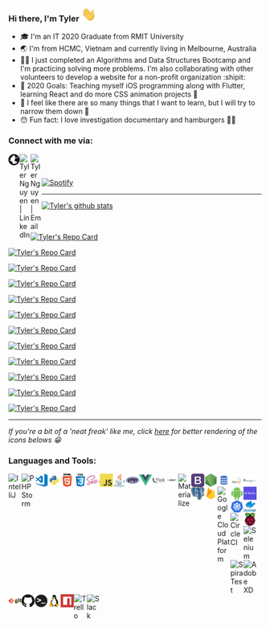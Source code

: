 ### Hi there, I'm Tyler <img src="https://raw.githubusercontent.com/ABSphreak/ABSphreak/master/gifs/Hi.gif" width="30px"></h2>

- 🎓 I'm an IT 2020 Graduate from RMIT University
- 🌏 I'm from HCMC, Vietnam and currently living in Melbourne, Australia
- 👨‍💻 I just completed an Algorithms and Data Structures Bootcamp and I'm practicing solving more problems. I'm also collaborating with other volunteers to develop a website for a non-profit organization :shipit:
- 🥅 2020 Goals: Teaching myself iOS programming along with Flutter, learning React and do more CSS animation projects 🚀
- 🌱 I feel like there are so many things that I want to learn, but I will try to narrow them down 🤣
- 😯 Fun fact: I love investigation documentary and hamburgers 🔦🍔

### Connect with me via:

[<img align="left" alt="tylernnguyen5.github.io" width="22px" src="https://raw.githubusercontent.com/iconic/open-iconic/master/svg/globe.svg" />][website]
[<img align="left" alt="Tyler Nguyen | LinkedIn" width="22px" src="https://cdn.jsdelivr.net/npm/simple-icons@v3/icons/linkedin.svg" />][linkedin]
[<img align="left" alt="Tyler Nguyen | Email" width="22px" src="https://cdn.jsdelivr.net/npm/simple-icons@v3/icons/mail-dot-ru.svg" />][email]

<br />
<br />

[![Spotify](https://novatorem.tylernnguyen5.vercel.app/api/spotify)](https://open.spotify.com/user/22eq3xfjklqimyq3dda3lpkaa)

---

[![Tyler's github stats](https://github-readme-stats.vercel.app/api?username=tylernnguyen5&count_private=true&show_icons=true&theme=vue-dark&hide=stars)](https://github.com/anuraghazra/github-readme-stats)

<br />

[![Tyler's Repo Card](https://github-readme-stats.vercel.app/api/pin/?username=tylernnguyen5&repo=news-archiver-vue&theme=cobalt)](https://github.com/tylernnguyen5/news-archiver-vue)

[![Tyler's Repo Card](https://github-readme-stats.vercel.app/api/pin/?username=tylernnguyen5&repo=craigslist-scraper&theme=cobalt)](https://github.com/tylernnguyen5/craigslist-scraper)

[![Tyler's Repo Card](https://github-readme-stats.vercel.app/api/pin/?username=tylernnguyen5&repo=movie-night-planner&theme=cobalt)](https://github.com/tylernnguyen5/movie-night-planner)

[![Tyler's Repo Card](https://github-readme-stats.vercel.app/api/pin/?username=tylernnguyen5&repo=chat-app&theme=cobalt)](https://github.com/tylernnguyen5/chat-app)

[![Tyler's Repo Card](https://github-readme-stats.vercel.app/api/pin/?username=tylernnguyen5&repo=recipes-smoothies-app&theme=cobalt)](https://github.com/tylernnguyen5/recipes-smoothies-app)

[![Tyler's Repo Card](https://github-readme-stats.vercel.app/api/pin/?username=tylernnguyen5&repo=SDO-Assignment-3&theme=cobalt)](https://github.com/tylernnguyen5/SDO-Assignment-3)

[![Tyler's Repo Card](https://github-readme-stats.vercel.app/api/pin/?username=tylernnguyen5&repo=geo-app&theme=cobalt)](https://github.com/tylernnguyen5/geo-app)

[![Tyler's Repo Card](https://github-readme-stats.vercel.app/api/pin/?username=tylernnguyen5&repo=IoT-Assignment3&theme=cobalt)](https://github.com/tylernnguyen5/IoT-Assignment3)

[![Tyler's Repo Card](https://github-readme-stats.vercel.app/api/pin/?username=tylernnguyen5&repo=facebook-lite&theme=cobalt)](https://github.com/tylernnguyen5/facebook-lite)

[![Tyler's Repo Card](https://github-readme-stats.vercel.app/api/pin/?username=tylernnguyen5&repo=programming-project-vroom&theme=cobalt)](https://github.com/tylernnguyen5/programming-project-vroom)

[![Tyler's Repo Card](https://github-readme-stats.vercel.app/api/pin/?username=tylernnguyen5&repo=WebProgramming&theme=cobalt)](https://github.com/tylernnguyen5/WebProgramming)

[![Tyler's Repo Card](https://github-readme-stats.vercel.app/api/pin/?username=tylernnguyen5&repo=SDO-Assignment-2&theme=cobalt)](https://github.com/tylernnguyen5/SDO-Assignment-2)

---

*If you're a bit of a 'neat freak' like me, click [here](https://github.com/tylernnguyen5/tylernnguyen5) for better rendering of the icons belows :grin:*

### Languages and Tools:

<img align="left" alt="IntelliJ" width="26px" src="https://banner2.cleanpng.com/20180518/ayl/kisspng-intellij-idea-integrated-development-environment-c-5afeb94fc49184.2203889815266430238052.jpg" />
<img align="left" alt="PHPStorm" width="26px" src="https://dashboard.snapcraft.io/site_media/appmedia/2017/11/webide.ico_HA9tBL0.png" />
<img align="left" alt="Visual Studio Code" width="26px" src="https://raw.githubusercontent.com/github/explore/80688e429a7d4ef2fca1e82350fe8e3517d3494d/topics/visual-studio-code/visual-studio-code.png" />
<img align="left" alt="Python" width="26px" src="https://raw.githubusercontent.com/github/explore/80688e429a7d4ef2fca1e82350fe8e3517d3494d/topics/python/python.png" />
<img align="left" alt="HTML5" width="26px" src="https://raw.githubusercontent.com/github/explore/80688e429a7d4ef2fca1e82350fe8e3517d3494d/topics/html/html.png" />
<img align="left" alt="CSS3" width="26px" src="https://raw.githubusercontent.com/github/explore/80688e429a7d4ef2fca1e82350fe8e3517d3494d/topics/css/css.png" />
<img align="left" alt="SASS" width="26px" src="https://raw.githubusercontent.com/github/explore/80688e429a7d4ef2fca1e82350fe8e3517d3494d/topics/sass/sass.png" />
<img align="left" alt="JavaScript" width="26px" src="https://raw.githubusercontent.com/github/explore/80688e429a7d4ef2fca1e82350fe8e3517d3494d/topics/javascript/javascript.png" />
<img align="left" alt="Java" width="26px" src="https://raw.githubusercontent.com/github/explore/80688e429a7d4ef2fca1e82350fe8e3517d3494d/topics/java/java.png" />
<img align="left" alt="PHP" width="26px" src="https://raw.githubusercontent.com/github/explore/80688e429a7d4ef2fca1e82350fe8e3517d3494d/topics/php/php.png" />
<img align="left" alt="Vue" width="26px" src="https://raw.githubusercontent.com/github/explore/80688e429a7d4ef2fca1e82350fe8e3517d3494d/topics/vue/vue.png" />
<img align="left" alt="Flask" width="26px" src="https://raw.githubusercontent.com/github/explore/80688e429a7d4ef2fca1e82350fe8e3517d3494d/topics/flask/flask.png" />
<img align="left" alt="jQuery" width="26px" src="https://raw.githubusercontent.com/github/explore/80688e429a7d4ef2fca1e82350fe8e3517d3494d/topics/jquery/jquery.png" />
<img align="left" alt="Materialize" width="26px" src="https://library.kissclipart.com/20181120/fzq/kissclipart-materialize-css-clipart-cascading-style-sheets-css-525adfa0ede8318b.jpg" />
<img align="left" alt="Bootstrap" width="26px" src="https://raw.githubusercontent.com/github/explore/80688e429a7d4ef2fca1e82350fe8e3517d3494d/topics/bootstrap/bootstrap.png" />
<img align="left" alt="Node.js" width="26px" src="https://raw.githubusercontent.com/github/explore/80688e429a7d4ef2fca1e82350fe8e3517d3494d/topics/nodejs/nodejs.png" />
<img align="left" alt="SQL" width="26px" src="https://raw.githubusercontent.com/github/explore/80688e429a7d4ef2fca1e82350fe8e3517d3494d/topics/sql/sql.png" />
<img align="left" alt="MySQL" width="26px" src="https://raw.githubusercontent.com/github/explore/80688e429a7d4ef2fca1e82350fe8e3517d3494d/topics/mysql/mysql.png" />
<img align="left" alt="MongoDB" width="26px" src="https://raw.githubusercontent.com/github/explore/80688e429a7d4ef2fca1e82350fe8e3517d3494d/topics/mongodb/mongodb.png" />
<img align="left" alt="PostgreSQL" width="26px" src="https://raw.githubusercontent.com/github/explore/80688e429a7d4ef2fca1e82350fe8e3517d3494d/topics/postgresql/postgresql.png" />
<img align="left" alt="Firebase" width="26px" src="https://raw.githubusercontent.com/github/explore/80688e429a7d4ef2fca1e82350fe8e3517d3494d/topics/firebase/firebase.png" />
<img align="left" alt="Google Cloud Platform" width="26px" src="https://i.pinimg.com/originals/b5/bd/f8/b5bdf80ff2b58b4d681f4d83115bd3ea.png" />
<img align="left" alt="Android" width="26px" src="https://raw.githubusercontent.com/github/explore/80688e429a7d4ef2fca1e82350fe8e3517d3494d/topics/android/android.png" />
<img align="left" alt="Terraform" width="26px" src="https://raw.githubusercontent.com/github/explore/80688e429a7d4ef2fca1e82350fe8e3517d3494d/topics/terraform/terraform.png" />
<img align="left" alt="kubernetes" width="26px" src="https://raw.githubusercontent.com/github/explore/80688e429a7d4ef2fca1e82350fe8e3517d3494d/topics/kubernetes/kubernetes.png" />
<img align="left" alt="Docker" width="26px" src="https://raw.githubusercontent.com/github/explore/80688e429a7d4ef2fca1e82350fe8e3517d3494d/topics/docker/docker.png" />
<img align="left" alt="Circle CI" width="26px" src="https://d3r49iyjzglexf.cloudfront.net/circleci-logo-stacked-fb-657e221fda1646a7e652c09c9fbfb2b0feb5d710089bb4d8e8c759d37a832694.png" />
<img align="left" alt="Raspberry Pi" width="26px" src="https://raw.githubusercontent.com/github/explore/80688e429a7d4ef2fca1e82350fe8e3517d3494d/topics/raspberry-pi/raspberry-pi.png" />
<!-- <img align="left" alt="Puppeteer" width="26px" src="https://raw.githubusercontent.com/transitive-bullshit/awesome-puppeteer/master/logo.png" /> -->
<img align="left" alt="Selenium" width="26px" src="https://upload.wikimedia.org/wikipedia/commons/thumb/d/d5/Selenium_Logo.png/100px-Selenium_Logo.png" />
<img align="left" alt="Spira Test" width="26px" src="https://www.inflectra.com/Images/Icons/icon-spiratest.svg" />
<img align="left" alt="Adobe XD" width="26px" src="https://www.adobe.com/content/dam/cc/icons/xd.svg" />
<img align="left" alt="Git" width="26px" src="https://raw.githubusercontent.com/github/explore/80688e429a7d4ef2fca1e82350fe8e3517d3494d/topics/git/git.png" />
<img align="left" alt="GitHub" width="26px" src="https://raw.githubusercontent.com/github/explore/78df643247d429f6cc873026c0622819ad797942/topics/github/github.png" />
<img align="left" alt="Terminal" width="26px" src="https://raw.githubusercontent.com/github/explore/80688e429a7d4ef2fca1e82350fe8e3517d3494d/topics/terminal/terminal.png" />
<img align="left" alt="Linux" width="26px" src="https://raw.githubusercontent.com/github/explore/80688e429a7d4ef2fca1e82350fe8e3517d3494d/topics/linux/linux.png" />
<img align="left" alt="NPM" width="26px" src="https://raw.githubusercontent.com/github/explore/80688e429a7d4ef2fca1e82350fe8e3517d3494d/topics/npm/npm.png" />
<img align="left" alt="Trello" width="26px" src="https://img.favpng.com/15/14/22/portable-network-graphics-trello-scalable-vector-graphics-computer-icons-png-favpng-ZHYReUBC1ifnCbEi40uEzP2yX_t.jpg" />
<img align="left" alt="Slack" width="26px" src="https://image.flaticon.com/icons/svg/2111/2111615.svg" />


[website]: https://tylernnguyen5.github.io/
[linkedin]: https://www.linkedin.com/in/tyler-nguyen-484721151/
[email]: https://tylernnguyen5.github.io/contact.html
